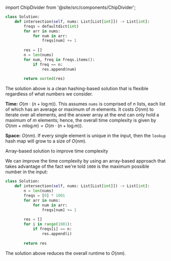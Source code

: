 import ChipDivider from '@site/src/components/ChipDivider';

```python
class Solution:
    def intersection(self, nums: List[List[int]]) -> List[int]:
        freqs = defaultdict(int)
        for arr in nums:
            for num in arr:
                freqs[num] += 1
        
        res = []        
        n = len(nums)
        for num, freq in freqs.items():
            if freq == n:
                res.append(num)
                
        return sorted(res)
```

The solution above is a clean hashing-based solution that is flexible regardless of what numbers we consider.

**Time:** $O(m\cdot(n + \log m))$. This assumes `nums` is comprised of $n$ lists, each list of which has an average or maximum of $m$ elements. It costs $O(nm)$ to iterate over all elements, and the answer array at the end can only hold a maximum of $m$ elements; hence, the overall time complexity is given by $O(nm + m\log m) = O(m\cdot(n+\log m))$.

**Space:** $O(nm)$. If every single element is unique in the input, then the `lookup` hash map will grow to a size of $O(nm)$.

<ChipDivider>Array-based solution to improve time complexity</ChipDivider> 

We can improve the time complexity by using an array-based approach that takes advantage of the fact we're told `1000` is the maximum possible number in the input:

```python
class Solution:
    def intersection(self, nums: List[List[int]]) -> List[int]:
        n = len(nums)
        freqs = [0] * 1001
        for arr in nums:
            for num in arr:
                freqs[num] += 1
        
        res = []
        for i in range(1001):
            if freqs[i] == n:
                res.append(i)
                
        return res
```

The solution above reduces the overall runtime to $O(nm)$.